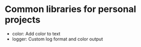 # Common libraries for personal projects

- color: Add color to text
- logger: Custom log format and color output
